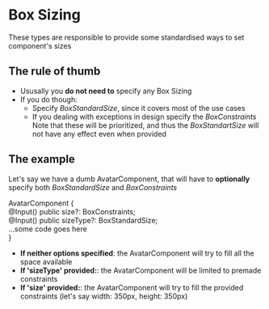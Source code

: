 # Box Sizing

These types are responsible to provide some standardised ways to set component's sizes

## The rule of thumb

- Ususally you **do not need to** specify any Box Sizing
- If you do though:
  - Specify _BoxStandardSize_, since it covers most of the use cases
  - If you dealing with exceptions in design specify the _BoxConstraints_
    Note that these will be prioritized, and thus the _BoxStandartSize_ will not have any effect even when provided

## The example

Let's say we have a dumb AvatarComponent, that will have to **optionally** specify both _BoxStandardSize_ and _BoxConstraints_

AvatarComponent {  
  @Input() public size?: BoxConstraints;  
  @Input() public sizeType?: BoxStandardSize;  
  ...some code goes here  
}

- **If neither options specified**: the AvatarComponent will try to fill all the space available
- **If 'sizeType' provided:**: the AvatarComponent will be limited to premade constraints
- **If 'size' provided:**: the AvatarComponent will try to fill the provided constraints (let's say width: 350px, height: 350px)
